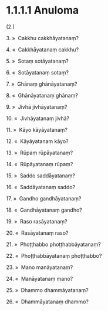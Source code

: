 

# 1.1.1.1 Anuloma





(2.)

3\. »  Cakkhu cakkhāyatanaṃ?

4\. «  Cakkhāyatanaṃ cakkhu?

5\. »  Sotaṃ sotāyatanaṃ?

6\. «  Sotāyatanaṃ sotaṃ?

7\. »  Ghānaṃ ghānāyatanaṃ?

8\. «  Ghānāyatanaṃ ghānaṃ?

9\. »  Jivhā jivhāyatanaṃ?

10\. «  Jivhāyatanaṃ jivhā?

11\. »  Kāyo kāyāyatanaṃ?

12\. «  Kāyāyatanaṃ kāyo?

13\. »  Rūpaṃ rūpāyatanaṃ?

14\. «  Rūpāyatanaṃ rūpaṃ?

15\. »  Saddo saddāyatanaṃ?

16\. «  Saddāyatanaṃ saddo?

17\. »  Gandho gandhāyatanaṃ?

18\. «  Gandhāyatanaṃ gandho?

19\. »  Raso rasāyatanaṃ?

20\. «  Rasāyatanaṃ raso?

21\. »  Phoṭṭhabbo phoṭṭhabbāyatanaṃ?

22\. «  Phoṭṭhabbāyatanaṃ phoṭṭhabbo?

23\. »  Mano manāyatanaṃ?

24\. «  Manāyatanaṃ mano?

25\. »  Dhammo dhammāyatanaṃ?

26\. «  Dhammāyatanaṃ dhammo?



